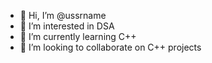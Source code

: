 - 👋 Hi, I’m @ussrname
- 👀 I’m interested in DSA
- 🌱 I’m currently learning C++
- 💞️ I’m looking to collaborate on C++ projects

<!---
ussrname/ussrname is a ✨ special ✨ repository because its `README.md` (this file) appears on your GitHub profile.
You can click the Preview link to take a look at your changes.
--->
